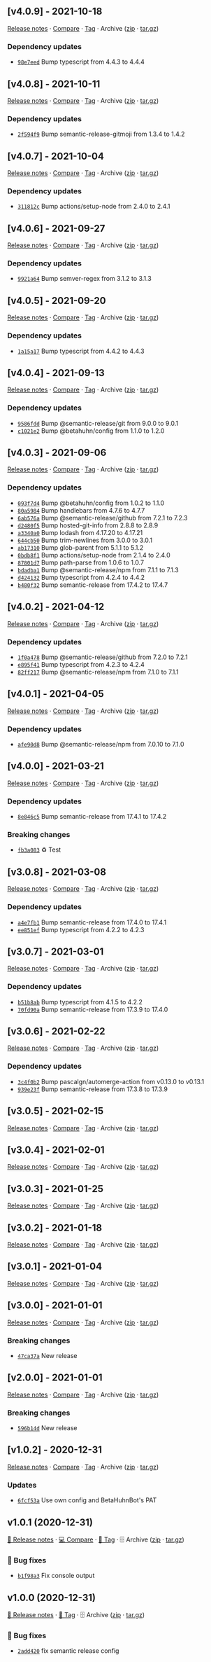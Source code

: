 ## [v4.0.9] - 2021-10-18

[Release notes](https://github.com/BetaHuhn/gh-repo-automation/releases/tag/v4.0.9) · [Compare](https://github.com/BetaHuhn/gh-repo-automation/compare/v4.0.8...v4.0.9) · [Tag](https://github.com/BetaHuhn/gh-repo-automation/tree/v4.0.9) · Archive ([zip](https://github.com/BetaHuhn/gh-repo-automation/archive/v4.0.9.zip) · [tar.gz](https://github.com/BetaHuhn/gh-repo-automation/archive/v4.0.9.tar.gz))

### Dependency updates

- [`98e7eed`](https://github.com/BetaHuhn/gh-repo-automation/commit/98e7eed)  Bump typescript from 4.4.3 to 4.4.4

## [v4.0.8] - 2021-10-11

[Release notes](https://github.com/BetaHuhn/gh-repo-automation/releases/tag/v4.0.8) · [Compare](https://github.com/BetaHuhn/gh-repo-automation/compare/v4.0.7...v4.0.8) · [Tag](https://github.com/BetaHuhn/gh-repo-automation/tree/v4.0.8) · Archive ([zip](https://github.com/BetaHuhn/gh-repo-automation/archive/v4.0.8.zip) · [tar.gz](https://github.com/BetaHuhn/gh-repo-automation/archive/v4.0.8.tar.gz))

### Dependency updates

- [`2f594f9`](https://github.com/BetaHuhn/gh-repo-automation/commit/2f594f9)  Bump semantic-release-gitmoji from 1.3.4 to 1.4.2

## [v4.0.7] - 2021-10-04

[Release notes](https://github.com/BetaHuhn/gh-repo-automation/releases/tag/v4.0.7) · [Compare](https://github.com/BetaHuhn/gh-repo-automation/compare/v4.0.6...v4.0.7) · [Tag](https://github.com/BetaHuhn/gh-repo-automation/tree/v4.0.7) · Archive ([zip](https://github.com/BetaHuhn/gh-repo-automation/archive/v4.0.7.zip) · [tar.gz](https://github.com/BetaHuhn/gh-repo-automation/archive/v4.0.7.tar.gz))

### Dependency updates

- [`311812c`](https://github.com/BetaHuhn/gh-repo-automation/commit/311812c)  Bump actions/setup-node from 2.4.0 to 2.4.1

## [v4.0.6] - 2021-09-27

[Release notes](https://github.com/BetaHuhn/gh-repo-automation/releases/tag/v4.0.6) · [Compare](https://github.com/BetaHuhn/gh-repo-automation/compare/v4.0.5...v4.0.6) · [Tag](https://github.com/BetaHuhn/gh-repo-automation/tree/v4.0.6) · Archive ([zip](https://github.com/BetaHuhn/gh-repo-automation/archive/v4.0.6.zip) · [tar.gz](https://github.com/BetaHuhn/gh-repo-automation/archive/v4.0.6.tar.gz))

### Dependency updates

- [`9921a64`](https://github.com/BetaHuhn/gh-repo-automation/commit/9921a64)  Bump semver-regex from 3.1.2 to 3.1.3

## [v4.0.5] - 2021-09-20

[Release notes](https://github.com/BetaHuhn/gh-repo-automation/releases/tag/v4.0.5) · [Compare](https://github.com/BetaHuhn/gh-repo-automation/compare/v4.0.4...v4.0.5) · [Tag](https://github.com/BetaHuhn/gh-repo-automation/tree/v4.0.5) · Archive ([zip](https://github.com/BetaHuhn/gh-repo-automation/archive/v4.0.5.zip) · [tar.gz](https://github.com/BetaHuhn/gh-repo-automation/archive/v4.0.5.tar.gz))

### Dependency updates

- [`1a15a17`](https://github.com/BetaHuhn/gh-repo-automation/commit/1a15a17)  Bump typescript from 4.4.2 to 4.4.3

## [v4.0.4] - 2021-09-13

[Release notes](https://github.com/BetaHuhn/gh-repo-automation/releases/tag/v4.0.4) · [Compare](https://github.com/BetaHuhn/gh-repo-automation/compare/v4.0.3...v4.0.4) · [Tag](https://github.com/BetaHuhn/gh-repo-automation/tree/v4.0.4) · Archive ([zip](https://github.com/BetaHuhn/gh-repo-automation/archive/v4.0.4.zip) · [tar.gz](https://github.com/BetaHuhn/gh-repo-automation/archive/v4.0.4.tar.gz))

### Dependency updates

- [`9586fdd`](https://github.com/BetaHuhn/gh-repo-automation/commit/9586fdd)  Bump @semantic-release/git from 9.0.0 to 9.0.1
- [`c1021e2`](https://github.com/BetaHuhn/gh-repo-automation/commit/c1021e2)  Bump @betahuhn/config from 1.1.0 to 1.2.0

## [v4.0.3] - 2021-09-06

[Release notes](https://github.com/BetaHuhn/gh-repo-automation/releases/tag/v4.0.3) · [Compare](https://github.com/BetaHuhn/gh-repo-automation/compare/v4.0.2...v4.0.3) · [Tag](https://github.com/BetaHuhn/gh-repo-automation/tree/v4.0.3) · Archive ([zip](https://github.com/BetaHuhn/gh-repo-automation/archive/v4.0.3.zip) · [tar.gz](https://github.com/BetaHuhn/gh-repo-automation/archive/v4.0.3.tar.gz))

### Dependency updates

- [`093f7d4`](https://github.com/BetaHuhn/gh-repo-automation/commit/093f7d4)  Bump @betahuhn/config from 1.0.2 to 1.1.0
- [`80a5984`](https://github.com/BetaHuhn/gh-repo-automation/commit/80a5984)  Bump handlebars from 4.7.6 to 4.7.7
- [`6ab576a`](https://github.com/BetaHuhn/gh-repo-automation/commit/6ab576a)  Bump @semantic-release/github from 7.2.1 to 7.2.3
- [`d2480f5`](https://github.com/BetaHuhn/gh-repo-automation/commit/d2480f5)  Bump hosted-git-info from 2.8.8 to 2.8.9
- [`a3340a0`](https://github.com/BetaHuhn/gh-repo-automation/commit/a3340a0)  Bump lodash from 4.17.20 to 4.17.21
- [`644cb50`](https://github.com/BetaHuhn/gh-repo-automation/commit/644cb50)  Bump trim-newlines from 3.0.0 to 3.0.1
- [`ab17310`](https://github.com/BetaHuhn/gh-repo-automation/commit/ab17310)  Bump glob-parent from 5.1.1 to 5.1.2
- [`0bdb8f1`](https://github.com/BetaHuhn/gh-repo-automation/commit/0bdb8f1)  Bump actions/setup-node from 2.1.4 to 2.4.0
- [`87801d7`](https://github.com/BetaHuhn/gh-repo-automation/commit/87801d7)  Bump path-parse from 1.0.6 to 1.0.7
- [`bdadba1`](https://github.com/BetaHuhn/gh-repo-automation/commit/bdadba1)  Bump @semantic-release/npm from 7.1.1 to 7.1.3
- [`d424132`](https://github.com/BetaHuhn/gh-repo-automation/commit/d424132)  Bump typescript from 4.2.4 to 4.4.2
- [`b480f32`](https://github.com/BetaHuhn/gh-repo-automation/commit/b480f32)  Bump semantic-release from 17.4.2 to 17.4.7

## [v4.0.2] - 2021-04-12

[Release notes](https://github.com/BetaHuhn/gh-repo-automation/releases/tag/v4.0.2) · [Compare](https://github.com/BetaHuhn/gh-repo-automation/compare/v4.0.1...v4.0.2) · [Tag](https://github.com/BetaHuhn/gh-repo-automation/tree/v4.0.2) · Archive ([zip](https://github.com/BetaHuhn/gh-repo-automation/archive/v4.0.2.zip) · [tar.gz](https://github.com/BetaHuhn/gh-repo-automation/archive/v4.0.2.tar.gz))

### Dependency updates

- [`1f0a478`](https://github.com/BetaHuhn/gh-repo-automation/commit/1f0a478)  Bump @semantic-release/github from 7.2.0 to 7.2.1
- [`e895f41`](https://github.com/BetaHuhn/gh-repo-automation/commit/e895f41)  Bump typescript from 4.2.3 to 4.2.4
- [`82ff217`](https://github.com/BetaHuhn/gh-repo-automation/commit/82ff217)  Bump @semantic-release/npm from 7.1.0 to 7.1.1

## [v4.0.1] - 2021-04-05

[Release notes](https://github.com/BetaHuhn/gh-repo-automation/releases/tag/v4.0.1) · [Compare](https://github.com/BetaHuhn/gh-repo-automation/compare/v4.0.0...v4.0.1) · [Tag](https://github.com/BetaHuhn/gh-repo-automation/tree/v4.0.1) · Archive ([zip](https://github.com/BetaHuhn/gh-repo-automation/archive/v4.0.1.zip) · [tar.gz](https://github.com/BetaHuhn/gh-repo-automation/archive/v4.0.1.tar.gz))

### Dependency updates

- [`afe90d8`](https://github.com/BetaHuhn/gh-repo-automation/commit/afe90d8)  Bump @semantic-release/npm from 7.0.10 to 7.1.0

## [v4.0.0] - 2021-03-21

[Release notes](https://github.com/BetaHuhn/gh-repo-automation/releases/tag/v4.0.0) · [Compare](https://github.com/BetaHuhn/gh-repo-automation/compare/v3.0.8...v4.0.0) · [Tag](https://github.com/BetaHuhn/gh-repo-automation/tree/v4.0.0) · Archive ([zip](https://github.com/BetaHuhn/gh-repo-automation/archive/v4.0.0.zip) · [tar.gz](https://github.com/BetaHuhn/gh-repo-automation/archive/v4.0.0.tar.gz))

### Dependency updates

- [`8e846c5`](https://github.com/BetaHuhn/gh-repo-automation/commit/8e846c5)  Bump semantic-release from 17.4.1 to 17.4.2

### Breaking changes

- [`fb3a083`](https://github.com/BetaHuhn/gh-repo-automation/commit/fb3a083) ♻️ Test

## [v3.0.8] - 2021-03-08

[Release notes](https://github.com/BetaHuhn/gh-repo-automation/releases/tag/v3.0.8) · [Compare](https://github.com/BetaHuhn/gh-repo-automation/compare/v3.0.7...v3.0.8) · [Tag](https://github.com/BetaHuhn/gh-repo-automation/tree/v3.0.8) · Archive ([zip](https://github.com/BetaHuhn/gh-repo-automation/archive/v3.0.8.zip) · [tar.gz](https://github.com/BetaHuhn/gh-repo-automation/archive/v3.0.8.tar.gz))

### Dependency updates

- [`a4e7fb1`](https://github.com/BetaHuhn/gh-repo-automation/commit/a4e7fb1)  Bump semantic-release from 17.4.0 to 17.4.1
- [`ee851ef`](https://github.com/BetaHuhn/gh-repo-automation/commit/ee851ef)  Bump typescript from 4.2.2 to 4.2.3

## [v3.0.7] - 2021-03-01

[Release notes](https://github.com/BetaHuhn/gh-repo-automation/releases/tag/v3.0.7) · [Compare](https://github.com/BetaHuhn/gh-repo-automation/compare/v3.0.6...v3.0.7) · [Tag](https://github.com/BetaHuhn/gh-repo-automation/tree/v3.0.7) · Archive ([zip](https://github.com/BetaHuhn/gh-repo-automation/archive/v3.0.7.zip) · [tar.gz](https://github.com/BetaHuhn/gh-repo-automation/archive/v3.0.7.tar.gz))

### Dependency updates

- [`b51b8ab`](https://github.com/BetaHuhn/gh-repo-automation/commit/b51b8ab)  Bump typescript from 4.1.5 to 4.2.2
- [`70fd90a`](https://github.com/BetaHuhn/gh-repo-automation/commit/70fd90a)  Bump semantic-release from 17.3.9 to 17.4.0

## [v3.0.6] - 2021-02-22

[Release notes](https://github.com/BetaHuhn/gh-repo-automation/releases/tag/v3.0.6) · [Compare](https://github.com/BetaHuhn/gh-repo-automation/compare/v3.0.5...v3.0.6) · [Tag](https://github.com/BetaHuhn/gh-repo-automation/tree/v3.0.6) · Archive ([zip](https://github.com/BetaHuhn/gh-repo-automation/archive/v3.0.6.zip) · [tar.gz](https://github.com/BetaHuhn/gh-repo-automation/archive/v3.0.6.tar.gz))

### Dependency updates

- [`3c4f0b2`](https://github.com/BetaHuhn/gh-repo-automation/commit/3c4f0b2)  Bump pascalgn/automerge-action from v0.13.0 to v0.13.1
- [`939e23f`](https://github.com/BetaHuhn/gh-repo-automation/commit/939e23f)  Bump semantic-release from 17.3.8 to 17.3.9

## [v3.0.5] - 2021-02-15

[Release notes](https://github.com/BetaHuhn/gh-repo-automation/releases/tag/v3.0.5) · [Compare](https://github.com/BetaHuhn/gh-repo-automation/compare/v3.0.4...v3.0.5) · [Tag](https://github.com/BetaHuhn/gh-repo-automation/tree/v3.0.5) · Archive ([zip](https://github.com/BetaHuhn/gh-repo-automation/archive/v3.0.5.zip) · [tar.gz](https://github.com/BetaHuhn/gh-repo-automation/archive/v3.0.5.tar.gz))

## [v3.0.4] - 2021-02-01

[Release notes](https://github.com/BetaHuhn/gh-repo-automation/releases/tag/v3.0.4) · [Compare](https://github.com/BetaHuhn/gh-repo-automation/compare/v3.0.3...v3.0.4) · [Tag](https://github.com/BetaHuhn/gh-repo-automation/tree/v3.0.4) · Archive ([zip](https://github.com/BetaHuhn/gh-repo-automation/archive/v3.0.4.zip) · [tar.gz](https://github.com/BetaHuhn/gh-repo-automation/archive/v3.0.4.tar.gz))

## [v3.0.3] - 2021-01-25

[Release notes](https://github.com/BetaHuhn/gh-repo-automation/releases/tag/v3.0.3) · [Compare](https://github.com/BetaHuhn/gh-repo-automation/compare/v3.0.2...v3.0.3) · [Tag](https://github.com/BetaHuhn/gh-repo-automation/tree/v3.0.3) · Archive ([zip](https://github.com/BetaHuhn/gh-repo-automation/archive/v3.0.3.zip) · [tar.gz](https://github.com/BetaHuhn/gh-repo-automation/archive/v3.0.3.tar.gz))

## [v3.0.2] - 2021-01-18

[Release notes](https://github.com/BetaHuhn/gh-repo-automation/releases/tag/v3.0.2) · [Compare](https://github.com/BetaHuhn/gh-repo-automation/compare/v3.0.1...v3.0.2) · [Tag](https://github.com/BetaHuhn/gh-repo-automation/tree/v3.0.2) · Archive ([zip](https://github.com/BetaHuhn/gh-repo-automation/archive/v3.0.2.zip) · [tar.gz](https://github.com/BetaHuhn/gh-repo-automation/archive/v3.0.2.tar.gz))

## [v3.0.1] - 2021-01-04

[Release notes](https://github.com/BetaHuhn/gh-repo-automation/releases/tag/v3.0.1) · [Compare](https://github.com/BetaHuhn/gh-repo-automation/compare/v3.0.0...v3.0.1) · [Tag](https://github.com/BetaHuhn/gh-repo-automation/tree/v3.0.1) · Archive ([zip](https://github.com/BetaHuhn/gh-repo-automation/archive/v3.0.1.zip) · [tar.gz](https://github.com/BetaHuhn/gh-repo-automation/archive/v3.0.1.tar.gz))

## [v3.0.0] - 2021-01-01

[Release notes](https://github.com/BetaHuhn/gh-repo-automation/releases/tag/v3.0.0) · [Compare](https://github.com/BetaHuhn/gh-repo-automation/compare/v2.0.0...v3.0.0) · [Tag](https://github.com/BetaHuhn/gh-repo-automation/tree/v3.0.0) · Archive ([zip](https://github.com/BetaHuhn/gh-repo-automation/archive/v3.0.0.zip) · [tar.gz](https://github.com/BetaHuhn/gh-repo-automation/archive/v3.0.0.tar.gz))

### Breaking changes

- [`47ca37a`](https://github.com/BetaHuhn/gh-repo-automation/commit/47ca37a)  New release

## [v2.0.0] - 2021-01-01

[Release notes](https://github.com/BetaHuhn/gh-repo-automation/releases/tag/v2.0.0) · [Compare](https://github.com/BetaHuhn/gh-repo-automation/compare/v1.0.2...v2.0.0) · [Tag](https://github.com/BetaHuhn/gh-repo-automation/tree/v2.0.0) · Archive ([zip](https://github.com/BetaHuhn/gh-repo-automation/archive/v2.0.0.zip) · [tar.gz](https://github.com/BetaHuhn/gh-repo-automation/archive/v2.0.0.tar.gz))

### Breaking changes

- [`596b14d`](https://github.com/BetaHuhn/gh-repo-automation/commit/596b14d)  New release

## [v1.0.2] - 2020-12-31

[Release notes](https://github.com/BetaHuhn/gh-repo-automation/releases/tag/v1.0.2) · [Compare](https://github.com/BetaHuhn/gh-repo-automation/compare/v1.0.1...v1.0.2) · [Tag](https://github.com/BetaHuhn/gh-repo-automation/tree/v1.0.2) · Archive ([zip](https://github.com/BetaHuhn/gh-repo-automation/archive/v1.0.2.zip) · [tar.gz](https://github.com/BetaHuhn/gh-repo-automation/archive/v1.0.2.tar.gz))

### Updates

- [`6fcf53a`](https://github.com/BetaHuhn/gh-repo-automation/commit/6fcf53a)  Use own config and BetaHuhnBot&#x27;s PAT

## v1.0.1 (2020-12-31)

[📝 Release notes](https://github.com/BetaHuhn/gh-repo-automation/releases/tag/v1.0.1) · [💻 Compare](https://github.com/BetaHuhn/gh-repo-automation/compare/v1.0.0...v1.0.1) · [🔖 Tag](https://github.com/BetaHuhn/gh-repo-automation/tree/v1.0.1) · 🗄️ Archive ([zip](https://github.com/BetaHuhn/gh-repo-automation/archive/v1.0.1.zip) · [tar.gz](https://github.com/BetaHuhn/gh-repo-automation/archive/v1.0.1.tar.gz))

### 🐛 Bug fixes

- [`b1f98a3`](https://github.com/BetaHuhn/gh-repo-automation/commit/b1f98a3)  Fix console output

## v1.0.0 (2020-12-31)

[📝 Release notes](https://github.com/BetaHuhn/gh-repo-automation/releases/tag/v1.0.0) · [🔖 Tag](https://github.com/BetaHuhn/gh-repo-automation/tree/v1.0.0) · 🗄️ Archive ([zip](https://github.com/BetaHuhn/gh-repo-automation/archive/v1.0.0.zip) · [tar.gz](https://github.com/BetaHuhn/gh-repo-automation/archive/v1.0.0.tar.gz))

### 🐛 Bug fixes

- [`2add420`](https://github.com/BetaHuhn/gh-repo-automation/commit/2add420)  fix semantic release config

